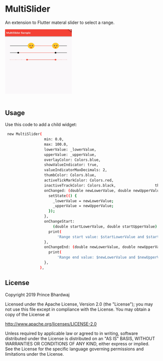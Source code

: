 # MultiSlider
An extension to Flutter materal slider to select a range.

<img src="https://github.com/princ-bhardwaj/MultiSlider/blob/master/MultiSliderDemo.gif" width="220" alt="Flutter MultiSlider" />
<br/><br/>


## Usage

Use this code to add a child widget:

```sh
 new MultiSlider(
                  min: 0.0,
                  max: 100.0,
                  lowerValue: _lowerValue,
                  upperValue: _upperValue,
                  overlayColor: Colors.blue,
                  showValueIndicator: true,
                  valueIndicatorMaxDecimals: 2,
                  thumbColor: Colors.blue,
                  activeTickMarkColor: Colors.red,
                  inactiveTrackColor: Colors.black,                  thumbImageAsset: 'images/ic_emoji.png',
                  onChanged: (double newLowerValue, double newUpperValue) {
                    setState(() {
                      _lowerValue = newLowerValue;
                      _upperValue = newUpperValue;
                    });
                  },
                  onChangeStart:
                      (double startLowerValue, double startUpperValue) {
                    print(
                        'Range start value: $startLowerValue and $startUpperValue');
                  },
                  onChangeEnd: (double newLowerValue, double newUpperValue) {
                    print(
                        'Range end value: $newLowerValue and $newUpperValue');
                  },
                ),
```


## License

   Copyright 2019 Prince Bhardwaj

   Licensed under the Apache License, Version 2.0 (the "License");
   you may not use this file except in compliance with the License.
   You may obtain a copy of the License at

   http://www.apache.org/licenses/LICENSE-2.0

   Unless required by applicable law or agreed to in writing, software
   distributed under the License is distributed on an "AS IS" BASIS,
   WITHOUT WARRANTIES OR CONDITIONS OF ANY KIND, either express or implied.
   See the License for the specific language governing permissions and
   limitations under the License.


